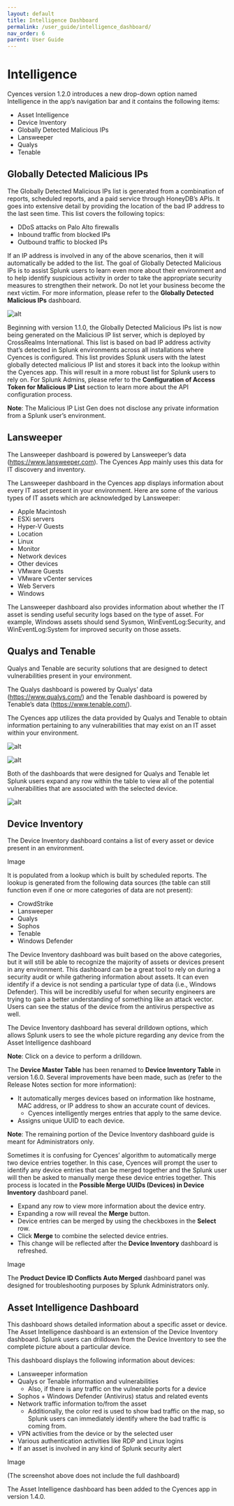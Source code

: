 ```yaml
---
layout: default
title: Intelligence Dashboard 
permalink: /user_guide/intelligence_dashboard/
nav_order: 6
parent: User Guide
---
```


# Intelligence 

Cyences version 1.2.0 introduces a new drop-down option named Intelligence in the app’s navigation bar and it contains the following items:

* Asset Intelligence
* Device Inventory
* Globally Detected Malicious IPs
* Lansweeper
* Qualys
* Tenable

## Globally Detected Malicious IPs

The Globally Detected Malicious IPs list is generated from a combination of reports, scheduled reports, and a paid service through HoneyDB’s APIs. It goes into extensive detail by providing the location of the bad IP address to the last seen time. This list covers the following topics: 

* DDoS attacks on Palo Alto firewalls
* Inbound traffic from blocked IPs
* Outbound traffic to blocked IPs

If an IP address is involved in any of the above scenarios, then it will automatically be added to the list. The goal of Globally Detected Malicious IPs is to assist Splunk users to learn even more about their environment and to help identify suspicious activity in order to take the appropriate security measures to strengthen their network. Do not let your business become the next victim. For more information, please refer to the **Globally Detected Malicious IPs** dashboard. 

![alt](/docs/assets/malicious_ip.png)

Beginning with version 1.1.0, the Globally Detected Malicious IPs list is now being generated on the Malicious IP list server, which is deployed by CrossRealms International. This list is based on bad IP address activity that’s detected in Splunk environments across all installations where Cyences is configured. This list provides Splunk users with the latest globally detected malicious IP list and stores it back into the lookup within the Cyences app. This will result in a more robust list for Splunk users to rely on. For Splunk Admins, please refer to the **Configuration of Access Token for Malicious IP List** section to learn more about the API configuration process. 

**Note**: The Malicious IP List Gen does not disclose any private information from a Splunk user’s environment.

## Lansweeper

The Lansweeper dashboard is powered by Lansweeper’s data (https://www.lansweeper.com). The Cyences App mainly uses this data for IT discovery and inventory.  

The Lansweeper dashboard in the Cyences app displays information about every IT asset present in your environment. Here are some of the various types of IT assets which are acknowledged by Lansweeper: 

* Apple Macintosh 
* ESXi servers
* Hyper-V Guests
* Location
* Linux
* Monitor
* Network devices
* Other devices
* VMware Guests
* VMware vCenter services
* Web Servers
* Windows

The Lansweeper dashboard also provides information about whether the IT asset is sending useful security logs based on the type of asset. For example, Windows assets should send Sysmon, WinEventLog:Security, and WinEventLog:System for improved security on those assets. 

## Qualys and Tenable

Qualys and Tenable are security solutions that are designed to detect vulnerabilities present in your environment.  

The Qualys dashboard is powered by Qualys’ data (https://www.qualys.com/) and the Tenable dashboard is powered by Tenable’s data (https://www.tenable.com/). 

The Cyences app utilizes the data provided by Qualys and Tenable to obtain information pertaining to any vulnerabilities that may exist on an IT asset within your environment.

![alt](/docs/assets/qualys_dashboard.png)

![alt](/docs/assets/tenable_dashboard.png)

Both of the dashboards that were designed for Qualys and Tenable let Splunk users expand any row within the table to view all of the potential vulnerabilities that are associated with the selected device. 

![alt](/docs/assets/vulnerabilities_table.png)

## Device Inventory

The Device Inventory dashboard contains a list of every asset or device present in an environment. 

Image
![]()

It is populated from a lookup which is built by scheduled reports. The lookup is generated from the following data sources (the table can still function even if one or more categories of data are not present): 

* CrowdStrike
* Lansweeper
* Qualys
* Sophos
* Tenable
* Windows Defender

The Device Inventory dashboard was built based on the above categories, but it will still be able to recognize the majority of assets or devices present in any environment. This dashboard can be a great tool to rely on during a security audit or while gathering information about assets. It can even identify if a device is not sending a particular type of data (i.e., Windows Defender). This will be incredibly useful for when security engineers are trying to gain a better understanding of something like an attack vector. Users can see the status of the device from the antivirus perspective as well.  

The Device Inventory dashboard has several drilldown options, which allows Splunk users to see the whole picture regarding any device from the Asset Intelligence dashboard  

**Note**: Click on a device to perform a drilldown. 

The **Device Master Table** has been renamed to **Device Inventory Table** in version 1.6.0. Several improvements have been made, such as (refer to the Release Notes section for more information):

* It automatically merges devices based on information like hostname, MAC address, or IP address to show an accurate count of devices. 
    * Cyences intelligently merges entries that apply to the same device. 
* Assigns unique UUID to each device. 

**Note**: The remaining portion of the Device Inventory dashboard guide is meant for Administrators only.

Sometimes it is confusing for Cyences’ algorithm to automatically merge two device entries together. In this case, Cyences will prompt the user to identify any device entries that can be merged together and the Splunk user will then be asked to manually merge these device entries together. This process is located in the **Possible Merge UUIDs (Devices) in Device Inventory** dashboard panel.

* Expand any row to view more information about the device entry. 
* Expanding a row will reveal the **Merge** button. 
* Device entries can be merged by using the checkboxes in the **Select** row. 
* Click **Merge** to combine the selected device entries.  
* This change will be reflected after the **Device Inventory** dashboard is refreshed. 

Image 
![]()

The **Product Device ID Conflicts Auto Merged** dashboard panel was designed for troubleshooting purposes by Splunk Administrators only. 

## Asset Intelligence Dashboard

This dashboard shows detailed information about a specific asset or device. The Asset Intelligence dashboard is an extension of the Device Inventory dashboard. Splunk users can drilldown from the Device Inventory to see the complete picture about a particular device. 

This dashboard displays the following information about devices: 

* Lansweeper information 
* Qualys or Tenable information and vulnerabilities 
    * Also, if there is any traffic on the vulnerable ports for a device 
* Sophos + Windows Defender (Antivirus) status and related events 
* Network traffic information to/from the asset
    * Additionally, the color red is used to show bad traffic on the map, so Splunk users can immediately identify where the bad traffic is coming from.
* VPN activities from the device or by the selected user
* Various authentication activities like RDP and Linux logins 
* If an asset is involved in any kind of Splunk security alert

Image 
![]()

(The screenshot above does not include the full dashboard)

The Asset Intelligence dashboard has been added to the Cyences app in version 1.4.0.